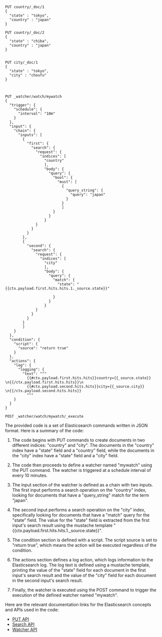 ```
PUT country/_doc/1
{
  "state" : "tokyo",
  "country" : "japan"
}

PUT country/_doc/2
{
  "state" : "chiba",
  "country" : "japan"
}


PUT city/_doc/1
{
  "state" : "tokyo",
  "city" : "choufu"
}



PUT _watcher/watch/mywatch
{
  "trigger": {
    "schedule": {
      "interval": "10m"
    }
  },
  "input": {
    "chain": {
      "inputs": [
        {
          "first": {
            "search": {
              "request": {
                "indices": [
                  "country"
                  ],
                  "body": {
                    "query": {
                      "bool": {
                        "must": [
                          {
                            "query_string": {
                              "query": "japan"
                            }
                          }
                          ]
                      }
                    }
                  }
              }
            }
          }
        },
        {
          "second": {
            "search": {
              "request": {
                "indices": [
                  "city"
                  ],
                  "body": {
                    "query": {
                      "match": {
                        "state": "{{ctx.payload.first.hits.hits.1._source.state}}"
                        
                      }
                    }
                  }
              }
            }
          }
        }
        ]
    }
  },
  "condition": {
    "script": {
      "source": "return true"
    }
  },
  "actions": {
    "log": {
      "logging": {
        "text": """
          {{#ctx.payload.first.hits.hits}}country={{_source.state}} \n{{/ctx.payload.first.hits.hits}}\n
          {{#ctx.payload.second.hits.hits}}city={{_source.city}}  \n{{/ctx.payload.second.hits.hits}}
          """
    }
  }
}

POST _watcher/watch/mywatch/_execute
```


The provided code is a set of Elasticsearch commands written in JSON format. Here is a summary of the code:

1. The code begins with PUT commands to create documents in two different indices: "country" and "city". The documents in the "country" index have a "state" field and a "country" field, while the documents in the "city" index have a "state" field and a "city" field.

2. The code then proceeds to define a watcher named "mywatch" using the PUT command. The watcher is triggered at a schedule interval of every 10 minutes.

3. The input section of the watcher is defined as a chain with two inputs. The first input performs a search operation on the "country" index, looking for documents that have a "query_string" match for the term "japan". 

4. The second input performs a search operation on the "city" index, specifically looking for documents that have a "match" query for the "state" field. The value for the "state" field is extracted from the first input's search result using the mustache template "{{ctx.payload.first.hits.hits.1._source.state}}".

5. The condition section is defined with a script. The script source is set to "return true", which means the action will be executed regardless of the condition.

6. The actions section defines a log action, which logs information to the Elasticsearch log. The log text is defined using a mustache template, printing the value of the "state" field for each document in the first input's search result and the value of the "city" field for each document in the second input's search result.

7. Finally, the watcher is executed using the POST command to trigger the execution of the defined watcher named "mywatch".

Here are the relevant documentation links for the Elasticsearch concepts and APIs used in the code:
- [PUT API](https://www.elastic.co/guide/en/elasticsearch/reference/current/docs-index_.html)
- [Search API](https://www.elastic.co/guide/en/elasticsearch/reference/current/search-search.html)
- [Watcher API](https://www.elastic.co/guide/en/elasticsearch/reference/current/watcher-api.html)

